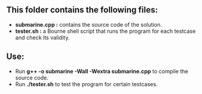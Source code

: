 ## This folder contains the following files: 
 - __submarine.cpp :__ contains the source code of the solution.
 - __tester.sh :__ a Bourne shell script that runs the program for each testcase and check its validity.
 
 ## Use:
  - Run __g++ -o submarine -Wall -Wextra submarine.cpp__ to compile the source code.
  - Run __./tester.sh__ to test the program for certain testcases.

